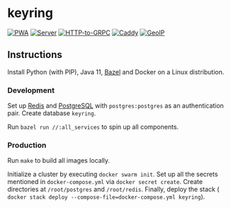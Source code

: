 # keyring

[![PWA](https://github.com/dubov94/keyring/actions/workflows/pwa.yml/badge.svg)](https://github.com/dubov94/keyring/actions/workflows/pwa.yml)
[![Server](https://github.com/dubov94/keyring/actions/workflows/server.yml/badge.svg)](https://github.com/dubov94/keyring/actions/workflows/server.yml)
[![HTTP-to-GRPC](https://github.com/dubov94/keyring/actions/workflows/grpc_gateway.yml/badge.svg)](https://github.com/dubov94/keyring/actions/workflows/grpc_gateway.yml)
[![Caddy](https://github.com/dubov94/keyring/actions/workflows/reverse_proxy.yml/badge.svg)](https://github.com/dubov94/keyring/actions/workflows/reverse_proxy.yml)
[![GeoIP](https://github.com/dubov94/keyring/actions/workflows/ip_geolocation.yml/badge.svg)](https://github.com/dubov94/keyring/actions/workflows/ip_geolocation.yml)

## Instructions

Install Python (with PIP), Java 11, [Bazel](https://bazel.build) and Docker on
a Linux distribution.

### Development

Set up [Redis](https://redis.io/) and [PostgreSQL](https://www.postgresql.org/)
with `postgres:postgres` as an authentication pair. Create database `keyring`.

Run `bazel run //:all_services` to spin up all components.

### Production

Run `make` to build all images locally.

Initialize a cluster by executing `docker swarm init`. Set up all the secrets
mentioned in `docker-compose.yml` via `docker secret create`. Create
directories at `/root/postgres` and `/root/redis`. Finally, deploy the stack (
`docker stack deploy --compose-file=docker-compose.yml keyring`).
